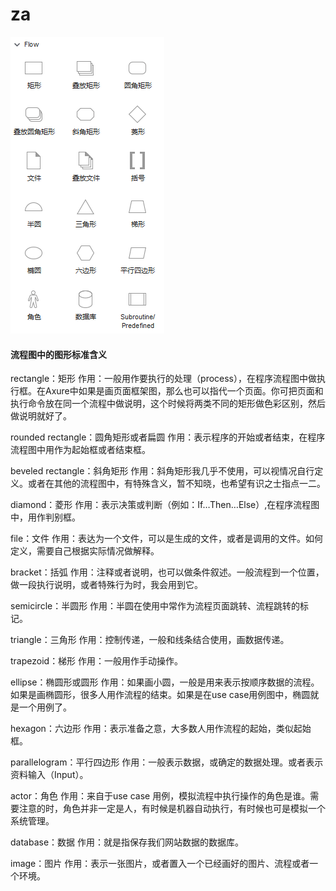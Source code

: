 # za
![flow.png](flow.png)
#### 流程图中的图形标准含义
rectangle：矩形
作用：一般用作要执行的处理（process），在程序流程图中做执行框。在Axure中如果是画页面框架图，那么也可以指代一个页面。你可把页面和执行命令放在同一个流程中做说明，这个时候将两类不同的矩形做色彩区别，然后做说明就好了。

rounded rectangle：圆角矩形或者扁圆
作用：表示程序的开始或者结束，在程序流程图中用作为起始框或者结束框。

beveled rectangle：斜角矩形
作用：斜角矩形我几乎不使用，可以视情况自行定义。或者在其他的流程图中，有特殊含义，暂不知晓，也希望有识之士指点一二。

diamond：菱形
作用：表示决策或判断（例如：If…Then…Else）,在程序流程图中，用作判别框。

file：文件
作用：表达为一个文件，可以是生成的文件，或者是调用的文件。如何定义，需要自己根据实际情况做解释。


bracket：括弧
作用：注释或者说明，也可以做条件叙述。一般流程到一个位置，做一段执行说明，或者特殊行为时，我会用到它。


semicircle：半圆形
作用：半圆在使用中常作为流程页面跳转、流程跳转的标记。

triangle：三角形
作用：控制传递，一般和线条结合使用，画数据传递。

trapezoid：梯形
作用：一般用作手动操作。

ellipse：椭圆形或圆形
作用：如果画小圆，一般是用来表示按顺序数据的流程。如果是画椭圆形，很多人用作流程的结束。如果是在use case用例图中，椭圆就是一个用例了。

hexagon：六边形
作用：表示准备之意，大多数人用作流程的起始，类似起始框。

parallelogram：平行四边形
作用：一般表示数据，或确定的数据处理。或者表示资料输入（Input）。


actor：角色
作用：来自于use case 用例，模拟流程中执行操作的角色是谁。需要注意的时，角色并非一定是人，有时候是机器自动执行，有时候也可是模拟一个系统管理。

database：数据
作用：就是指保存我们网站数据的数据库。

image：图片
作用：表示一张图片，或者置入一个已经画好的图片、流程或者一个环境。